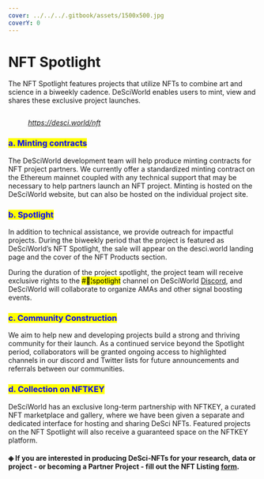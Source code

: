 ```yaml
---
cover: ../../../.gitbook/assets/1500x500.jpg
coverY: 0
---
```


# NFT Spotlight

The NFT Spotlight features projects that utilize NFTs to combine art and science in a biweekly cadence. DeSciWorld enables users to mint, view and shares these exclusive project launches.&#x20;

<figure><img src="../../../.gitbook/assets/nft.png" alt=""><figcaption><p><a href="https://desci.world/nft"><em>https://desci.world/nft</em></a></p></figcaption></figure>

### <mark style="color:blue;">a. Minting contracts</mark>&#x20;

The DeSciWorld development team will help produce minting contracts for NFT project partners. We currently offer a standardized minting contract on the Ethereum mainnet coupled with any technical support that may be necessary to help partners launch an NFT project. Minting is hosted on the DeSciWorld website, but can also be hosted on the individual project site.

### <mark style="color:blue;">b. Spotlight</mark>&#x20;

In addition to technical assistance, we provide outreach for impactful projects. During the biweekly period that the project is featured as DeSciWorld’s NFT Spotlight, the sale will appear on the desci.world landing page and the cover of the NFT Products section.&#x20;

During the duration of the project spotlight, the project team will receive exclusive rights to the <mark style="background-color:yellow;">#💎¦spotlight</mark> channel on DeSciWorld [Discord](https://discord.gg/gKazMbU8a6), and DeSciWorld will collaborate to organize AMAs and other signal boosting events.

### <mark style="color:blue;">c. Community Construction</mark>&#x20;

We aim to help new and developing projects build a strong and thriving community for their launch. As a continued service beyond the Spotlight period, collaborators will be granted ongoing access to highlighted channels in our discord and Twitter lists for future announcements and referrals between our communities.&#x20;

### <mark style="color:blue;">d. Collection on NFTKEY</mark>&#x20;

DeSciWorld has an exclusive long-term partnership with NFTKEY, a curated NFT marketplace and gallery, where we have been given a separate and dedicated interface for hosting and sharing DeSci NFTs. Featured projects on the NFT Spotlight will also receive a guaranteed space on the NFTKEY platform.

#### ◈ If you are interested in producing DeSci-NFTs for your research, data or project - or becoming a Partner Project - fill out the NFT Listing [form](https://airtable.com/shrZPaz9v9HrTrxnH).
